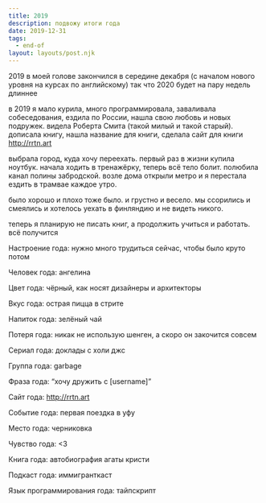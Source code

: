 ```yaml
---
title: 2019
description: подвожу итоги года
date: 2019-12-31
tags:
  - end-of
layout: layouts/post.njk
---
```


2019 в моей голове закончился в середине декабря (с началом нового уровня на курсах по английскому) так что 2020 будет на пару недель длиннее

в 2019 я мало курила, много программировала, заваливала собеседования, ездила по России, нашла свою любовь и новых подружек. видела Роберта Смита (такой милый и такой старый). дописала книгу, нашла название для книги, сделала сайт для книги http://rrtn.art

выбрала город, куда хочу переехать. первый раз в жизни купила ноутбук. начала ходить в тренажёрку, теперь всё тело болит. полюбила канал полины забродской. возле дома открыли метро и я перестала ездить в трамвае каждое утро.

было хорошо и плохо тоже было. и грустно и весело. мы ссорились и смеялись и хотелось уехать в финляндию и не видеть никого. 

теперь я планирую не писать книг, а продолжить учиться и работать. всё получится


Настроение года: нужно много трудиться сейчас, чтобы было круто потом

Человек года: ангелина

Цвет года: чёрный, как носят дизайнеры и архитекторы

Вкус года: острая пицца в стрите

Напиток года: зелёный чай

Потеря года: никак не использую шенген, а скоро он закочится совсем

Сериал года: доклады с холи джс

Группа года: garbage

Фраза года: “хочу дружить с [username]”

Сайт года: http://rrtn.art

Событие года: первая поездка в уфу 

Место года: черниковка

Чувство года: <3

Книга года: автобиография агаты кристи

Подкаст года: иммигранткаст

Язык программирования года: тайпскрипт